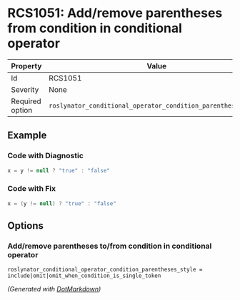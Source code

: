 # RCS1051: Add/remove parentheses from condition in conditional operator

| Property        | Value                                                         |
| --------------- | ------------------------------------------------------------- |
| Id              | RCS1051                                                       |
| Severity        | None                                                          |
| Required option | `roslynator_conditional_operator_condition_parentheses_style` |

## Example

### Code with Diagnostic

```csharp
x = y != null ? "true" : "false"
```

### Code with Fix

```csharp
x = (y != null) ? "true" : "false"
```

## Options

### Add/remove parentheses to/from condition in conditional operator

```editorconfig
roslynator_conditional_operator_condition_parentheses_style = include|omit|omit_when_condition_is_single_token
```


*\(Generated with [DotMarkdown](http://github.com/JosefPihrt/DotMarkdown)\)*